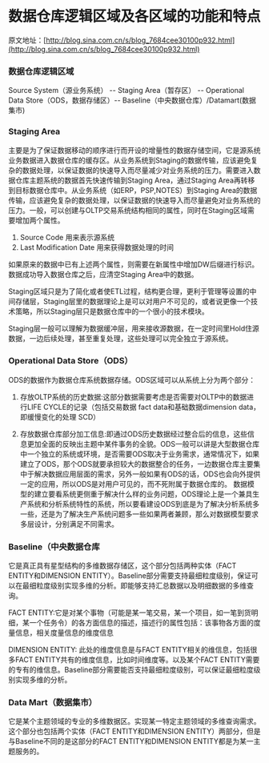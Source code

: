 # 数据仓库逻辑区域及各区域的功能和特点 
原文地址：[http://blog.sina.com.cn/s/blog_7684cee30100p932.html](http://blog.sina.com.cn/s/blog_7684cee30100p932.html)

### 数据仓库逻辑区域
 
Source System（源业务系统） -- Staging Area（暂存区） -- Operational Data
Store（ODS，数据存储区）-- Baseline（中央数据仓库）/Datamart(数据集市)


### Staging Area

主要是为了保证数据移动的顺序进行而开设的增量性的数据存储空间，它是源系统业务数据进入数据仓库的缓存区。从业务系统到Staging的数据传输，应该避免复杂的数据处理，以保证数据的快速导入而尽量减少对业务系统的压力。需要进入数据仓库主题系统的数据首先快速传输到Staging
Area，通过Staging Area再转移到目标数据仓库中。从业务系统（如ERP，PSP,NOTES）到Staging
Area的数据传输，应该避免复杂的数据处理，以保证数据的快速导入而尽量避免对业务系统的压力。一般，可以创建与OLTP交易系统结构相同的属性，同时在Staging区域需要增加两个属性。

1. Source Code 用来表示源系统
2. Last Modification Date  用来获得数据处理的时间

如果原来的数据中已有上述两个属性，则需要在新属性中增加DW后缀进行标识。数据成功导入数据仓库之后，应清空Staging Area中的数据。

Staging区域只是为了简化或者使ETL过程，结构更合理，更利于管理等设置的中间存储层，Staging层里的数据理论上是可以对用户不可见的，或者说更像一个技术策略，所以Staging层只是数据仓库中的一个很小的技术模块。


Staging层一般可以理解为数据缓冲层，用来接收源数据，在一定时间里Hold住源数据，一边后续处理，甚至重复处理，这些处理可以完全独立于源系统。

### Operational Data Store（ODS）

ODS的数据作为数据仓库系统数据存储。ODS区域可以从系统上分为两个部分：

1. 存放OLTP系统的历史数据:这部分数据需要考虑是否需要对OLTP中的数据进行LIFE CYCLE的记录（包括交易数据 fact data和基础数据dimension data，即缓慢变化的处理 SCD）

2. 存放数据仓库部分加工信息:即通过ODS历史数据经过整合后的信息，这些信息更加全面的反映出主题中某件事务的全貌。ODS一般可以讲是大型数据仓库中一个独立的系统或环境，是否需要ODS取决于业务需求，通常情况下，如果建立了ODS，那个ODS就要承担较大的数据整合的任务，一边数据仓库主要集中于解决数据应用层面的需求，另外一般如果有ODS的话，ODS也会向外提供一定的应用，所以ODS是对用户可见的，而不死附属于数据仓库的。
数据模型的建立要看系统更侧重于解决什么样的业务问题，ODS理论上是一个兼具生产系统和分析系统特性的系统，所以要看建设ODS到底是为了解决分析系统多一些，还是为了解决生产系统问题多一些如果两者兼顾，那么对数据模型要求多层设计，分别满足不同需求。

### Baseline（中央数据仓库

它是真正具有星型结构的多维数据存储区，这个部分包括两种实体（FACT ENTITY和DIMENSION
ENTITY）。Baseline部分需要支持最细粒度级别，保证可以在最细粒度级别实现多维的分析。即能够支持汇总数据以及明细数据的多维查询。

FACT ENTITY:它是对某个事物（可能是某一笔交易，某一个项目，如一笔到货明细，某一个任务令）的各方面信息的描述，描述行的属性包括：该事物各方面的度量信息，相关度量信息的维度信息

DIMENSION ENTITY: 此处的维度信息是与FACT ENTITY相关的维信息，包括很多FACT ENTITY共有的维度信息，比如时间维度等。以及某个FACT ENTITY需要的专有的维信息。Baseline部分需要能否支持最细粒度级别，可以保证最细粒度级别实现多维的分析。

### Data Mart（数据集市）
它是某个主题领域的专业的多维数据区。实现某一特定主题领域的多维查询需求。这个部分也包括两个实体（FACT
ENTITY和DIMENSION ENTITY）两部分，但是与Baseline不同的是这部分的FACT
ENTITY和DIMENSION ENTITY都是为某一主题服务的。